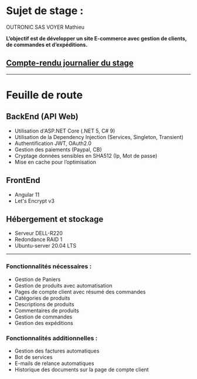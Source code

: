 # Sujet de stage :


OUTRONIC SAS
VOYER Mathieu

**L’objectif est de développer un site E-commerce avec gestion de clients, de commandes et d’expéditions.**

## [Compte-rendu journalier du stage](/Organisation/journalier.md)

---

# Feuille de route

## BackEnd (API Web)

* Utilisation d'ASP.NET Core (.NET 5, C# 9)
* Utilisation de la Dependency Injection (Services, Singleton, Transient)
* Authentification JWT, OAuth2.0
* Gestion des paiements (Paypal, CB)
* Cryptage données sensibles en SHA512 (Ip, Mot de passe)
* Mise en cache pour l’optimisation

## FrontEnd

* Angular 11
* Let's Encrypt v3

## Hébergement et stockage

* Serveur DELL-R220
* Redondance RAID 1
* Ubuntu-server 20.04 LTS

---

### Fonctionnalités nécessaires :

* Gestion de Paniers
* Gestion de produits avec automatisation
* Pages de compte client avec résumé des commandes
* Catégories de produits
* Descriptions de produits
* Commentaires de produits
* Gestion de commandes
* Gestion des expéditions

### Fonctionnalités additionnelles :

* Gestion des factures automatiques
* Bot de services
* E-mails de relance automatiques
* Historique des documents sur la page de compte client
